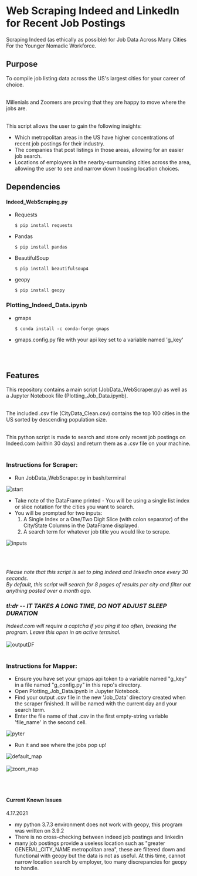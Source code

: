 # Web Scraping Indeed and LinkedIn for Recent Job Postings
Scraping Indeed (as ethically as possible) for Job Data Across Many Cities For the Younger Nomadic Workforce.


## Purpose
To compile job listing data across the US's largest cities for your career of choice.<br></br>

Millenials and Zoomers are proving that they are happy to move where the jobs are.<br></br>

This script allows the user to gain the following insights:
* Which metropolitan areas in the US have higher concentrations of recent job postings for their industry.
* The companies that post listings in those areas, allowing for an easier job search.
* Locations of employers in the nearby-surrounding cities across the area, allowing the user to see and narrow down housing location choices.


## Dependencies 
#### Indeed_WebScraping.py
* Requests
  ~~~~
  $ pip install requests
  ~~~~
* Pandas
  ~~~~
  $ pip install pandas
  ~~~~
* BeautifulSoup
  ~~~~
  $ pip install beautifulsoup4
  ~~~~
* geopy
  ~~~~
  $ pip install geopy
  ~~~~

### Plotting_Indeed_Data.ipynb
* gmaps
  ~~~~
  $ conda install -c conda-forge gmaps
  ~~~~
* gmaps.config.py file with your api key set to a variable named 'g_key'

<br></br>
## Features
This repository contains a main script (JobData_WebScraper.py) as well as a Jupyter Notebook file (Plotting_Job_Data.ipynb).<br></br>

The included .csv file (CityData_Clean.csv) contains the top 100 cities in the US sorted by descending population size.<br></br>


This python script is made to search and store only recent job postings on Indeed.com (within 30 days) and return them as a .csv file on your machine.<br></br>

### Instructions for Scraper:
* Run JobData_WebScraper.py in bash/terminal

![start](https://user-images.githubusercontent.com/14188580/115120316-82887080-9f72-11eb-8b2d-9c420387291e.PNG)

* Take note of the DataFrame printed - You will be using a single list index or slice notation for the cities you want to search.
* You will be prompted for two inputs:
  1. A Single Index or a One/Two Digit Slice (with colon separator) of the City/State Columns in the DataFrame displayed.
  2. A search term for whatever job title you would like to scrape.

![inputs](https://user-images.githubusercontent.com/14188580/115120324-887e5180-9f72-11eb-95e3-e4b99ded82e4.PNG)

<br></br>

*Please note that this script is set to ping indeed and linkedin once every 30 seconds.*<br>
*By default, this script will search for 8 pages of results per city and filter out anything posted over a month ago.*<br>
### *tl:dr -- IT TAKES A LONG TIME, DO NOT ADJUST SLEEP DURATION*<br>
*Indeed.com will require a captcha if you ping it too often, breaking the program. Leave this open in an active terminal.*
<br></br>
![outputDF](https://user-images.githubusercontent.com/14188580/114607521-43041080-9c62-11eb-95d3-0de4f5f9ee02.PNG)
<br><br>

### Instructions for Mapper:
* Ensure you have set your gmaps api token to a variable named "g_key" in a file named "g_config.py" in this repo's directory.
* Open Plotting_Job_Data.ipynb in Jupyter Notebook.
* Find your output .csv file in the new 'Job_Data' directory created when the scraper finished. It will be named with the current day and your search term.
* Enter the file name of that .csv in the first empty-string variable 'file_name' in the second cell.

![pyter](https://user-images.githubusercontent.com/14188580/114608636-827f2c80-9c63-11eb-8acf-073e63f80182.PNG)

* Run it and see where the jobs pop up!

![default_map](https://user-images.githubusercontent.com/14188580/115132139-2bf75280-9fc3-11eb-955c-b150abe2c4e3.PNG)<br></br>
![zoom_map](https://user-images.githubusercontent.com/14188580/115132140-30237000-9fc3-11eb-9abd-ad2eee3d5df7.PNG)




<br></br>
#### Current Known Issues
4.17.2021<br>
- my python 3.7.3 environment does not work with geopy, this program was written on 3.9.2
- There is no cross-checking between indeed job postings and linkedin
- many job postings provide a useless location such as "greater GENERAL_CITY_NAME metropolitan area", these are filtered down and functional with geopy but the data is not as useful. At this time, cannot narrow location search by employer, too many discrepancies for geopy to handle.

